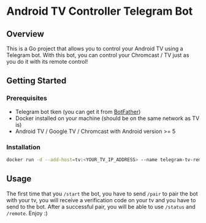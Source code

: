 # Android TV Controller Telegram Bot

## Overview

This is a Go project that allows you to control your Android TV using a Telegram bot. With this bot, you can control your Chromcast / TV just as you do it with its remote control!

## Getting Started

### Prerequisites

- Telegram bot tken (you can get it from [BotFather](https://telegram.me/BotFather))
- Docker installed on your machine (should be on the same network as TV is)
- Android TV / Google TV / Chromcast with Android version >= 5

### Installation

```bash
docker run -d --add-host=tv:<YOUR_TV_IP_ADDRESS> --name telegram-tv-remote telegramandroidtvremote
```

## Usage

The first time that you `/start` the bot, you have to send `/pair` to pair the bot with your tv, you will receive a verification code on your tv and you have to send to the bot.
After a successful pair, you will be able to use `/status` and `/remote`. Enjoy :)
